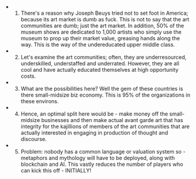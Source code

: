 - 1. There's a reason why Joseph Beuys tried not to set foot in America; because its art market is dumb as fuck. This is not to say that the art communities are dumb; just the art market. In addition, 50% of the museum shows are dedicated to 1,000 artists who simply use the museum to prop up their market value, greasing hands along the way. This is the way of the undereducated upper middle class.
- 2. Let's examine the art communities; often, they are underresourced, underskilled, understaffed and underrated. However, they are all cool and have actually educated themselves at high opportunity costs.
- 3. What are the possibilities here? Well the gem of these countries is there small-midsize biz economy. This is 95% of the organizations in these environs.
- 4. Hence, an optimal split here would be - make money off the small-midsize businesses and then make actual avant garde art that has integrity for the kajillions of members of the art communities that are actually interested in engaging in production of thought and discourse.
- 5. Problem: nobody has a common language or valuation system so - metaphors and mythology will have to be deployed, along with blockchain and AI. This vastly reduces the number of players who can kick this off - INITIALLY!